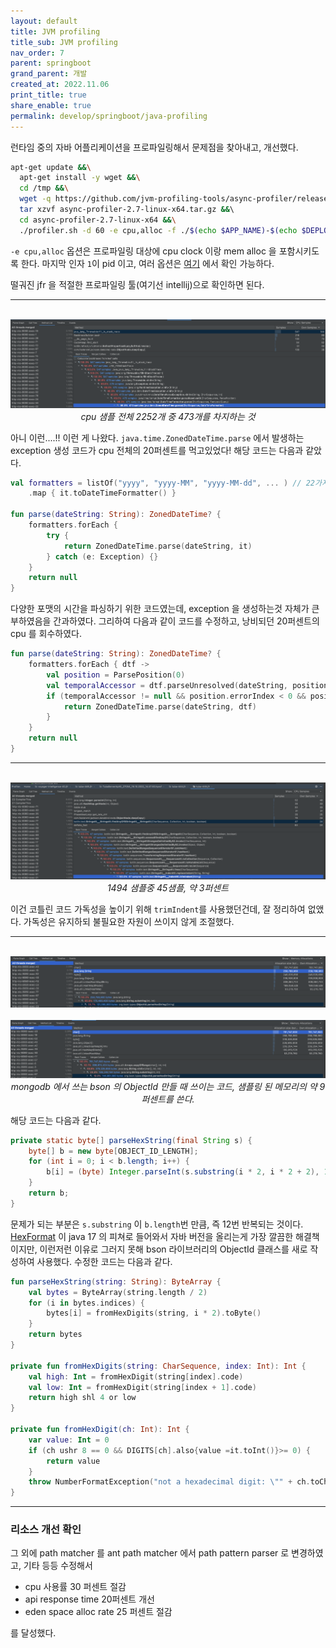 ```yaml
---
layout: default
title: JVM profiling
title_sub: JVM profiling
nav_order: 7
parent: springboot
grand_parent: 개발
created_at: 2022.11.06
print_title: true
share_enable: true
permalink: develop/springboot/java-profiling
---
```


런타임 중의 자바 어플리케이션을 프로파일링해서 문제점을 찾아내고, 개선했다.

```bash
apt-get update &&\
  apt-get install -y wget &&\
  cd /tmp &&\
  wget -q https://github.com/jvm-profiling-tools/async-profiler/releases/download/v2.7/async-profiler-2.7-linux-x64.tar.gz &&\
  tar xzvf async-profiler-2.7-linux-x64.tar.gz &&\ 
  cd async-profiler-2.7-linux-x64 &&\
  ./profiler.sh -d 60 -e cpu,alloc -f ./$(echo $APP_NAME)-$(echo $DEPLOY_VERSION).jfr 1
```

`-e cpu,alloc` 옵션은 프로파일링 대상에 cpu clock 이랑 mem alloc 을 포함시키도록 한다. 마지막 인자 `1`이 pid 이고, 여러 옵션은 [여기](https://github.com/async-profiler/async-profiler#profiler-options) 에서 확인 가능하다.

떨궈진 jfr 을 적절한 프로파일링 툴(여기선 intellij)으로 확인하면 된다.

---

<p align="center">
  <br><img alt="img-name" src="/assets/images/backend/profile_1.png" class="content-image-1"><br>
  <em>cpu 샘플 전체 2252개 중 473개를 차지하는 것</em><br>
</p>

아니 이런....!! 이런 게 나왔다. `java.time.ZonedDateTime.parse` 에서 발생하는 exception 생성 코드가 cpu 전체의 20퍼센트를 먹고있었다!
해당 코드는 다음과 같았다.  
  
```kotlin
val formatters = listOf("yyyy", "yyyy-MM", "yyyy-MM-dd", ... ) // 22가지 포맷
	.map { it.toDateTimeFormatter() } 

fun parse(dateString: String): ZonedDateTime? {
    formatters.forEach {
        try {
            return ZonedDateTime.parse(dateString, it)
        } catch (e: Exception) {}
    }
    return null
}
```

다양한 포맷의 시간을 파싱하기 위한 코드였는데, exception 을 생성하는것 자체가 큰 부하였음을 간과하였다. 그리하여 다음과 같이 코드를 수정하고, 낭비되던 20퍼센트의 cpu 를 회수하였다.

```kotlin
fun parse(dateString: String): ZonedDateTime? {
    formatters.forEach { dtf ->
        val position = ParsePosition(0)
        val temporalAccessor = dtf.parseUnresolved(dateString, position)
        if (temporalAccessor != null && position.errorIndex < 0 && position.index == dateString.length) {
            return ZonedDateTime.parse(dateString, dtf)
        }
    }
    return null
}
```

---

<p align="center">
  <br><img alt="img-name" src="/assets/images/backend/profile_2.png" class="content-image-1"><br>
  <em>1494 샘플중 45샘플, 약 3퍼센트</em><br>
</p>

이건 코틀린 코드 가독성을 높이기 위해 `trimIndent`를 사용했던건데, 잘 정리하여 없앴다. 가독성은 유지하되 불필요한 자원이 쓰이지 않게 조절했다.

---

<p align="center">
  <br><img alt="img-name" src="/assets/images/backend/profile_3.png" class="content-image-1"><br>
  <br><img alt="img-name" src="/assets/images/backend/profile_4.png" class="content-image-1"><br>
  <em>mongodb 에서 쓰는 bson 의 ObjectId 만들 때 쓰이는 코드, 샘플링 된 메모리의 약 9퍼센트를 쓴다.</em><br>
</p>

해당 코드는 다음과 같다. 

```java
private static byte[] parseHexString(final String s) {
    byte[] b = new byte[OBJECT_ID_LENGTH];
    for (int i = 0; i < b.length; i++) {
        b[i] = (byte) Integer.parseInt(s.substring(i * 2, i * 2 + 2), 16);
    }
    return b;
}
```

문제가 되는 부분은 `s.substring` 이 `b.length`번 만큼, 즉 12번 반복되는 것이다.
[HexFormat](https://www.baeldung.com/java-hexformat) 이 java 17 의 피쳐로 들어와서 자바 버전을 올리는게 가장 깔끔한 해결책이지만, 이런저런 이유로 그러지 못해 bson 라이브러리의 ObjectId 클래스를 새로 작성하여 사용했다. 
수정한 코드는 다음과 같다.

```kotlin
fun parseHexString(string: String): ByteArray {
    val bytes = ByteArray(string.length / 2)
    for (i in bytes.indices) {
        bytes[i] = fromHexDigits(string, i * 2).toByte()
    }
    return bytes
}

private fun fromHexDigits(string: CharSequence, index: Int): Int {
    val high: Int = fromHexDigit(string[index].code)
    val low: Int = fromHexDigit(string[index + 1].code)
    return high shl 4 or low
}

private fun fromHexDigit(ch: Int): Int {
    var value: Int = 0
    if (ch ushr 8 == 0 && DIGITS[ch].also{value =it.toInt()}>= 0) {
        return value
    }
    throw NumberFormatException("not a hexadecimal digit: \"" + ch.toChar() + "\" = " + ch)
}
```

--- 


### 리소스 개선 확인

그 외에 path matcher 를 ant path matcher 에서 path pattern parser 로 변경하였고, 기타 등등 수정해서 

- cpu 사용률 30 퍼센트 절감
- api response time 20퍼센트 개선
- eden space alloc rate 25 퍼센트 절감

를 달성했다.

